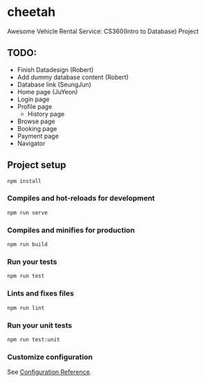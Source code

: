 # cheetah

Awesome Vehicle Rental Service: CS360(Intro to Database) Project

## TODO:
* Finish Datadesign (Robert)
* Add dummy database content (Robert)
* Database link (SeungJun)
* Home page (JuYeon)
* Login page
* Profile page
  * History page
* Browse page
* Booking page
* Payment page
* Navigator



## Project setup
```
npm install
```

### Compiles and hot-reloads for development
```
npm run serve
```

### Compiles and minifies for production
```
npm run build
```

### Run your tests
```
npm run test
```

### Lints and fixes files
```
npm run lint
```

### Run your unit tests
```
npm run test:unit
```

### Customize configuration
See [Configuration Reference](https://cli.vuejs.org/config/).

